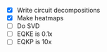 - [x] Write circuit decompositions
- [x] Make heatmaps
- [ ] Do SVD
- [ ] EQKE is 0.1x
- [ ] EQKP is 10x
